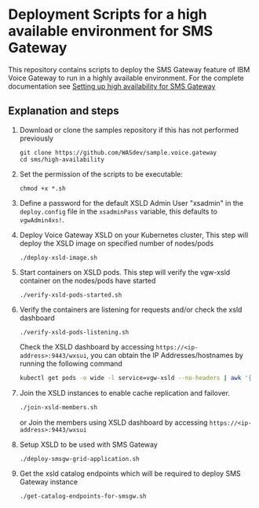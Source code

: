 # Deployment Scripts for a high available environment for SMS Gateway
This repository contains scripts to deploy the SMS Gateway feature of IBM Voice Gateway to run in a highly available environment. For the complete documentation see [Setting up high availability for SMS Gateway](https://www.ibm.com/support/knowledgecenter/SS4U29/sms_ha.html)

## Explanation and steps

1. Download or clone the samples repository if this has not performed previously
    ```
    git clone https://github.com/WASdev/sample.voice.gateway
    cd sms/high-availability
    ```
1. Set the permission of the scripts to be executable:
    ```
    chmod +x *.sh
    ```
1. Define a password for the default XSLD Admin User "xsadmin" in the `deploy.config` file in the `xsadminPass` variable, this defaults to `vgwAdmin4xs!`.

1. Deploy Voice Gateway XSLD on your Kubernetes cluster,
    This step will deploy the XSLD image on specified number of nodes/pods
    ```
    ./deploy-xsld-image.sh
    ```

1. Start containers on XSLD pods.
    This step will verify the vgw-xsld container on the nodes/pods have started
    ```
    ./verify-xsld-pods-started.sh
    ```
1. Verify the containers are listening for requests and/or check the xsld dashboard
    ```
    ./verify-xsld-pods-listening.sh
    ```
    Check the XSLD dashboard by accessing `https://<ip-address>:9443/wxsui`, you can obtain the IP Addresses/hostnames by running the following command

    ```bash
    kubectl get pods -o wide -l service=vgw-xsld --no-headers | awk '{ print $6}'
    ```

1. Join the XSLD instances to enable cache replication and failover.
    ```bash
    ./join-xsld-members.sh
    ```
    or Join the members using XSLD dashboard by accessing `https://<ip-address>:9443/wxsui`


1. Setup XSLD to be used with SMS Gateway
    ```bash
    ./deploy-smsgw-grid-application.sh
    ```

1. Get the xsld catalog endpoints which will be required to deploy SMS Gateway instance
    ```bash
    ./get-catalog-endpoints-for-smsgw.sh
    ```
